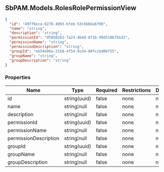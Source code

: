 
<h2 id="tocS_SbPAM.Models.RolesRolePermissionView">SbPAM.Models.RolesRolePermissionView</h2>

<a id="schemasbpam.models.rolesrolepermissionview"></a>
<a id="schema_SbPAM.Models.RolesRolePermissionView"></a>
<a id="tocSsbpam.models.rolesrolepermissionview"></a>
<a id="tocssbpam.models.rolesrolepermissionview"></a>

```json
{
  "id": "497f6eca-6276-4993-bfeb-53cbbbba6f08",
  "name": "string",
  "description": "string",
  "permissionId": "d5850203-7a23-4b4d-8f1b-99d510b781d3",
  "permissionName": "string",
  "permissionDescription": "string",
  "groupId": "eb54e96e-21b8-4f54-9cd4-80fccbd06f55",
  "groupName": "string",
  "groupDescription": "string"
}

```

### Properties

|Name|Type|Required|Restrictions|Description|
|---|---|---|---|---|
|id|string(uuid)|false|none|none|
|name|string¦null|false|none|none|
|description|string¦null|false|none|none|
|permissionId|string(uuid)|false|none|none|
|permissionName|string¦null|false|none|none|
|permissionDescription|string¦null|false|none|none|
|groupId|string(uuid)|false|none|none|
|groupName|string¦null|false|none|none|
|groupDescription|string¦null|false|none|none|


